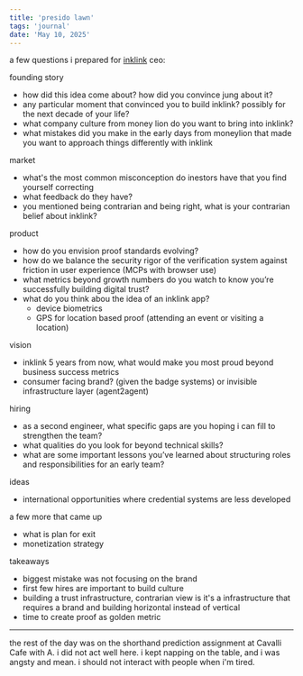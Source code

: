 ```yaml
---
title: 'presido lawn'
tags: 'journal'
date: 'May 10, 2025'
---
```


a few questions i prepared for [inklink](https://www.inklink.com) ceo:

founding story

- how did this idea come about? how did you convince jung about it?
- any particular moment that convinced you to build inklink? possibly for the next decade of your life?
- what company culture from money lion do you want to bring into inklink?
- what mistakes did you make in the early days from moneylion that made you want to approach things differently with inklink

market

- what's the most common misconception do inestors have that you find yourself correcting
- what feedback do they have?
- you mentioned being contrarian and being right, what is your contrarian belief about inklink?

product

- how do you envision proof standards evolving?
- how do we balance the security rigor of the verification system against friction in user experience (MCPs with browser use)
- what metrics beyond growth numbers do you watch to know you’re successfully building digital trust?
- what do you think abou the idea of an inklink app?
  - device biometrics
  - GPS for location based proof (attending an event or visiting a location)

vision

- inklink 5 years from now, what would make you most proud beyond business success metrics
- consumer facing brand? (given the badge systems) or invisible infrastructure layer (agent2agent)

hiring

- as a second engineer, what specific gaps are you hoping i can fill to strengthen the team?
- what qualities do you look for beyond technical skills?
- what are some important lessons you’ve learned about structuring roles and responsibilities for an early team?

ideas

- international opportunities where credential systems are less developed

a few more that came up

- what is plan for exit
- monetization strategy

takeaways

- biggest mistake was not focusing on the brand
- first few hires are important to build culture
- building a trust infrastructure, contrarian view is it's a infrastructure that requires a brand and building horizontal instead of vertical
- time to create proof as golden metric

---

the rest of the day was on the shorthand prediction assignment at Cavalli Cafe with A. i did not act well here. i kept napping on the table, and i was angsty and mean. i should not interact with people when i'm tired.
